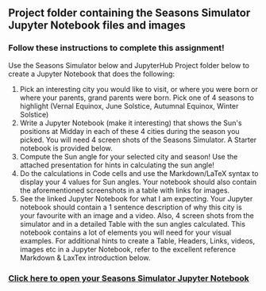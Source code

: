 ## Project folder containing the Seasons Simulator Jupyter Notebook files and images
### Follow these instructions to complete this assignment!

Use the Seasons Simulator below and JupyterHub Project folder below to create a Jupyter Notebook that does the following:
1. Pick an interesting city you would like to visit, or where you were born or where your parents, grand parents were born.  Pick one of 4 seasons to highlight (Vernal Equinox, June Solstice, Autumnal Equinox, Winter Solstice)
1. Write a Jupyter Notebook (make it interesting) that shows the Sun's positions at Midday in each of these 4 cities during the season you picked.  You will need 4 screen shots of the Seasons Simulator. A Starter notebook is provided below.
1. Compute the Sun angle for your selected city and season!   Use the attached presentation for hints in calculating the sun angle! 
1. Do the calculations in Code cells and use the Markdown/LaTeX syntax to display your 4 values for Sun angles.  Your notebook should also contain the aforementioned screenshots in a table with links for images. 
1. See the linked Jupyter Notebook for what I am expecting. Your Jupyter notebook should contain a 1 sentence description of why this city is your favourite with an image and a video. Also, 4 screen shots from the simulator and in a detailed Table with the sun angles calculated.  This notebook contains a lot of elements you will need for your visual examples. For additional hints to create a Table, Headers, Links, videos, images etc in a Jupyter Notebook, refer to the excellent reference Markdown & LaxTex introduction below.

### [Click here to open your Seasons Simulator Jupyter Notebook](https://bushastrolab.com/hub/user-redirect/git-pull?repo=https%3A%2F%2Fgithub.com%2Fthebushschool%2Fastronomy&branch=gh-pages&urlpath=lab%2Ftree%2Fastronomy%2Fprojects%2Fseasons_simulator%2Fseasons_simulator.ipynb?reset)
